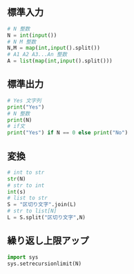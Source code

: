 ## 標準入力

```python
# N 整数
N = int(input())
# N M 整数
N,M = map(int,input().split())
# A1 A2 A3...An 整数
A = list(map(int,input().split()))
```

## 標準出力

```python
# Yes 文字列
print("Yes")
# N 整数
print(N)
# if文
print("Yes") if N == 0 else print("No")
```
## 変換

```python
# int to str
str(N)
# str to int
int(s)
# list to str
S = "区切り文字".join(L)
# str to list[N]
L = S.split("区切り文字",N)
```

## 繰り返し上限アップ

```python
import sys
sys.setrecursionlimit(N)
```
